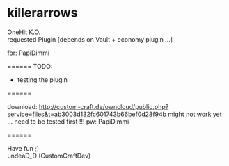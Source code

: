 killerarrows
============

OneHit K.O.                                       
requested Plugin
[depends on Vault + economy plugin ...]

for: PapiDimmi    

======
TODO:
  - testing the plugin

======

download: 
http://custom-craft.de/owncloud/public.php?service=files&t=ab3003d132fc601743b66bef0d28f94b
might not work yet ... need to be tested first !!!
pw: PapiDimmi 

======

Have fun ;)                                                                                   
undeaD_D (CustomCraftDev)
